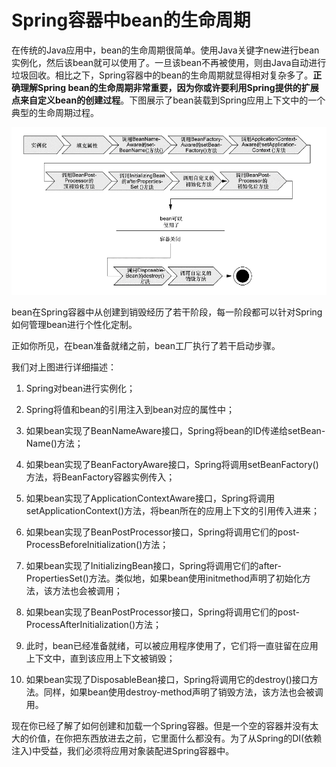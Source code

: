 # Spring容器中bean的生命周期

在传统的Java应用中，bean的生命周期很简单。使用Java关键字new进行bean实例化，然后该bean就可以使用了。一旦该bean不再被使用，则由Java自动进行垃圾回收。相比之下，Spring容器中的bean的生命周期就显得相对复杂多了。**正确理解Spring bean的生命周期非常重要，因为你或许要利用Spring提供的扩展点来自定义bean的创建过程**。下图展示了bean装载到Spring应用上下文中的一个典型的生命周期过程。

![](https://raw.githubusercontent.com/JourWon/image/master/Spring/Spring容器中bean的生命周期/Spring容器中bean的生命周期.png)

bean在Spring容器中从创建到销毁经历了若干阶段，每一阶段都可以针对Spring如何管理bean进行个性化定制。

正如你所见，在bean准备就绪之前，bean工厂执行了若干启动步骤。

我们对上图进行详细描述：

1. Spring对bean进行实例化；

2. Spring将值和bean的引用注入到bean对应的属性中；

3. 如果bean实现了BeanNameAware接口，Spring将bean的ID传递给setBean-Name()方法；

4. 如果bean实现了BeanFactoryAware接口，Spring将调用setBeanFactory()方法，将BeanFactory容器实例传入；

5. 如果bean实现了ApplicationContextAware接口，Spring将调用setApplicationContext()方法，将bean所在的应用上下文的引用传入进来；

6. 如果bean实现了BeanPostProcessor接口，Spring将调用它们的post-ProcessBeforeInitialization()方法；

7. 如果bean实现了InitializingBean接口，Spring将调用它们的after-PropertiesSet()方法。类似地，如果bean使用initmethod声明了初始化方法，该方法也会被调用；

8. 如果bean实现了BeanPostProcessor接口，Spring将调用它们的post-ProcessAfterInitialization()方法；

9. 此时，bean已经准备就绪，可以被应用程序使用了，它们将一直驻留在应用上下文中，直到该应用上下文被销毁；

10. 如果bean实现了DisposableBean接口，Spring将调用它的destroy()接口方法。同样，如果bean使用destroy-method声明了销毁方法，该方法也会被调用。


现在你已经了解了如何创建和加载一个Spring容器。但是一个空的容器并没有太大的价值，在你把东西放进去之前，它里面什么都没有。为了从Spring的DI(依赖注入)中受益，我们必须将应用对象装配进Spring容器中。